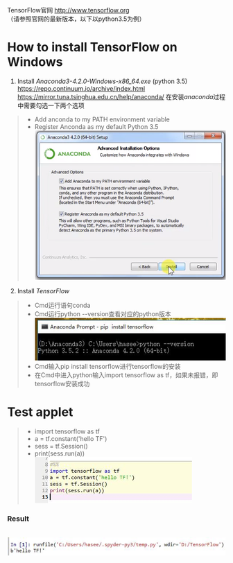 TensorFlow官网 http://www.tensorflow.org 
<br>（请参照官网的最新版本，以下以python3.5为例）
# How to install TensorFlow on Windows
1. Install *Anaconda3-4.2.0-Windows-x86_64.exe* (python 3.5)
<br>https://repo.continuum.io/archive/index.html
<br>https://mirror.tuna.tsinghua.edu.cn/help/anaconda/
在安装*anaconda*过程中需要勾选一下两个选项
> - Add anconda to my PATH environment variable
> - Register Anconda as my default Python 3.5
![](https://github.com/Nrdxh/TensorFlow/blob/master/Install/image/anaconda-install.png?raw=true)
2. Install *TensorFlow*
> - Cmd运行语句conda
> - Cmd运行python --version查看对应的python版本
<br>![](https://github.com/Nrdxh/TensorFlow/blob/master/Install/image/python.jpg?raw=true)
> - Cmd输入pip install tensorflow进行tensorflow的安装
> - 在Cmd中进入python输入import tensorflow as tf，如果未报错，即tensorflow安装成功
# Test applet
> - import tensorflow as tf
> - a = tf.constant('hello TF')
> - sess = tf.Session()
> - print(sess.run(a))
<br>![](https://github.com/Nrdxh/TensorFlow/blob/master/Install/image/run.jpg?raw=true)
### Result
<br>![](https://github.com/Nrdxh/TensorFlow/blob/master/Install/image/result.jpg?raw=true)
